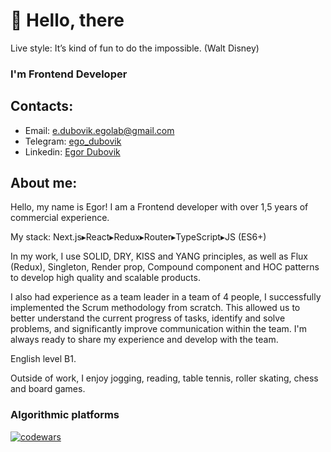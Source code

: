 # 👋 Hello, there
Live style: It’s kind of fun to do the impossible. (Walt Disney)

### I'm Frontend Developer

## Contacts:
* Email: e.dubovik.egolab@gmail.com
* Telegram: <a target="_blank" href="https://t.me/ego_dubovik">ego_dubovik</a>
* Linkedin: <a target="_blank" href="https://www.linkedin.com/in/egor-dubovik-475a9223b">Egor Dubovik</a>


## About me:
Hello, my name is Egor! I am a Frontend developer with over 1,5 years of commercial experience.
 
My stack: Next.js▸React▸Redux▸Router▸TypeScript▸JS (ES6+)
 
In my work, I use SOLID, DRY, KISS and YANG principles, as well as Flux (Redux), Singleton, Render prop, Compound component and HOC patterns to develop high quality and scalable products.
 
I also had experience as a team leader in a team of 4 people, I successfully implemented the Scrum methodology from scratch. This allowed us to better understand the current progress of tasks, identify and solve problems, and significantly improve communication within the team. I'm always ready to share my experience and develop with the team.
 
English level B1.
 
Outside of work, I enjoy jogging, reading, table tennis, roller skating, chess and board games.

### Algorithmic platforms
[![codewars](https://img.shields.io/badge/-codewars-050505?style=for-the-badge&logo=codewars&logoColor=BB432C)](https://www.codewars.com/users/Egor-Dubovik)




